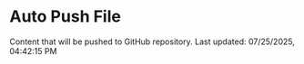 # Auto Push File

Content that will be pushed to GitHub repository.
Last updated: 07/25/2025, 04:42:15 PM